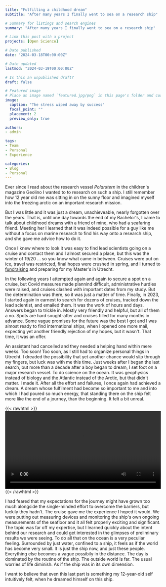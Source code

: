```yaml
---
title: "Fulfilling a childhood dream"
subtitle: "After many years I finally went to sea on a research ship"

# Summary for listings and search engines
summary: "After many years I finally went to sea on a research ship"

# Link this post with a project
projects: [Open Science]

# Date published
date: "2024-03-18T00:00:00Z"

# Date updated
lastmod: "2024-03-19T00:00:00Z"

# Is this an unpublished draft?
draft: false

# Featured image
# Place an image named `featured.jpg/png` in this page's folder and customize its options here.
image:
  caption: "The stress wiped away by success"
  focal_point: ""
  placement: 2
  preview_only: true

authors:
- admin

tags:
- Team
- Personal
- Experience

categories:
- Blog
- Personal
---
```


Ever since I read about the research vessel *Polarstern* in the children's magazine Geolino I wanted to to research on such a ship. I still remember how 12 year old me was sitting in on the sunny floor and imagined myself into the freezing arctic on an important research mission.

But I was little and it was just a dream, unachieveable, nearly forgotten over the years. That is, until one day towards the end of my Bachelor's, I came to talk about childhood dreams with a friend of mine, who had a seafaring friend. Meeting her I learned that it was indeed possible for a guy like me without a focus on marine research to find his way onto a research ship, and she gave me advice how to do it.

Once I knew where to look it was easy to find lead scientists going on a cruise and contact them and I almost secured a place, but this was the winter of 19/20 ... so you know what came in between. Cruises were put on ice, travel was restricted, final hopes were crushed in spring, and I turned to [fundraising](https://felixschweigkofler.com/post/fundraising/) and preparing for my Master's in Utrecht.

In the following years I attempted again and again to secure a spot on a cruise, but Covid measures made plannind difficult, administrative hurdles were raised, and cruises clashed with important dates from my study. But the determination was there, so it was just a matter of time. Finally, in 2023, I started again in earnest to search for dozens of cruises, tracked down the lead scientist, and emailed them. It was the work of hours and days. Answers began to trickle in. Mostly very friendly and helpful, but all of them a no. Spots are hard sought-after and cruises filled for many months in advance. Some vague promises for the future was the best I got and I was almost ready to find international ships, when I opened one more mail, expecting yet another friendly rejection of my hopes, but it wasn't. That time, it was an offer.

An assistant had cancelled and they needed a helping hand within mere weeks. Too soon! Too soon, as I still had to organize personal things in Utrecht. I dreaded the possibility that yet another chance would slip through my fingers, but luck was with me this time. Just weeks after I began the last search, but more than a decade after a boy began to dream, I set foot on a major research vessel. To do science on the ocean. It was geophysics instead of biology and the Atlantic instead of the Arctic, but that didn't matter. I made it. After all the effort and failures, I once again had achieved a dream. A dream whose fulfilment had become so important to me and into which I had poured so much energy, that standing there on the ship felt more like the end of a journey, than the beginning. It felt a bit unreal.

{{< rawhtml >}} 
<video width=100% controls autoplay>
    <source src="ship.mp4" type="video/mp4">
    Your browser does not support the video tag. 
</video>
{{< /rawhtml >}}


I had feared that my expectations for the journey might have grown too much alongside the single-minded effort to overcome the barriers, but luckily they hadn't. The cruise gave me the experience I hoped it would. We were putting out measuring devices and monitoring the ship's own ongoing measurements of the seafloor and it all felt properly exciting and significant. The topic was far off my expertise, but I learned quickly about the intent behind our research and could get interested in the glimpses of preliminary results we were seeing. To do all that on the ocean is a very peculiar feeling. Surrounded by just water, confined to a ship, it feels as if the world has become very small. It is just the ship now, and just these people. Everything else becomes a vague possibily in the distance. The day is dominated by the routine of the ship. The outside world is far. The usual worries of life diminish. As if the ship was in its own dimension.

I want to believe that even this last part is something my 12-year-old self intuitively felt, when he dreamed himself on this ship.
